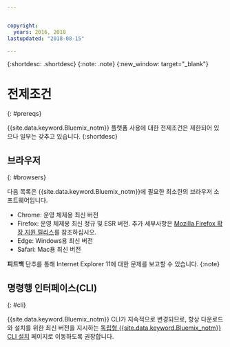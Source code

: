 ```yaml
---


copyright:
  years: 2016, 2018
lastupdated: "2018-08-15"

---
```


{:shortdesc: .shortdesc}
{:note: .note}
{:new_window: target="_blank"}

# 전제조건
{: #prereqs}

{{site.data.keyword.Bluemix_notm}} 플랫폼 사용에 대한 전제조건은 제한되어 있으나 일부는 갖추고 있습니다.
{:shortdesc}

## 브라우저
{: #browsers}

다음 목록은 {{site.data.keyword.Bluemix_notm}}에 필요한 최소한의 브라우저 소프트웨어입니다.

 * Chrome: 운영 체제용 최신 버전
 * Firefox: 운영 체제용 최신 정규 및 ESR 버전. 추가 세부사항은 [Mozilla Firefox 확장 지원 릴리스](https://www.mozilla.org/firefox/organizations/)를 참조하십시오.
 * Edge: Windows용 최신 버전
 * Safari: Mac용 최신 버전
 
 **피드백** 단추를 통해 Internet Explorer 11에 대한 문제를 보고할 수 있습니다.
 {:note}

## 명령행 인터페이스(CLI)
{: #cli}

{{site.data.keyword.Bluemix_notm}} CLI가 지속적으로 변경되므로, 항상 다운로드와 설치를 위한 최신 버전을 지시하는 [독립형 {{site.data.keyword.Bluemix_notm}} CLI 설치](/docs/cli/reference/ibmcloud/download_cli.html) 페이지로 이동하도록 권장합니다.
